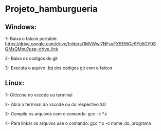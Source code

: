 
# Projeto_hamburgueria

## Windows: 

1- Baixa o falcon portable: https://drive.google.com/drive/folders/1MVWwl7NFvuFX9EWGe9Yb5GY0SQMsQMpu?usp=drive_link

2- Baixa os codigos do git

3- Executa o aquivo .fpj dos codigos git com o falcon

## Linux:

1- Gitlcone no vscode ou terminal

2- Abra o terminal do vscode ou do respectivo SO

3- Compile os arquivos com o comando: gcc -c *.c

4- Para linkar os arquvos use o comando: gcc *.o -o nome_do_programa
